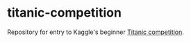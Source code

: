 # titanic-competition

Repository for entry to Kaggle's beginner [Titanic competition](https://www.kaggle.com/competitions/titanic).
